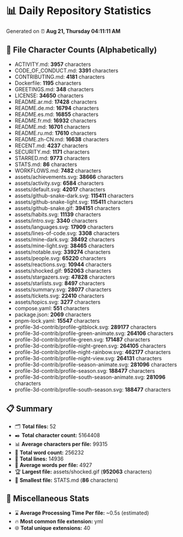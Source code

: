 # 📊 Daily Repository Statistics
Generated on ⏰ **Aug 21, Thursday 04:11:11 AM**

## 📂 File Character Counts (Alphabetically)
- ACTIVITY.md: **3957** characters
- CODE_OF_CONDUCT.md: **3391** characters
- CONTRIBUTING.md: **4181** characters
- Dockerfile: **1195** characters
- GREETINGS.md: **348** characters
- LICENSE: **34650** characters
- README.ar.md: **17428** characters
- README.de.md: **16794** characters
- README.es.md: **16855** characters
- README.fr.md: **16932** characters
- README.md: **16701** characters
- README.ru.md: **17610** characters
- README.zh-CN.md: **16638** characters
- RECENT.md: **4237** characters
- SECURITY.md: **1171** characters
- STARRED.md: **9773** characters
- STATS.md: **86** characters
- WORKFLOWS.md: **7482** characters
- assets/achievements.svg: **38666** characters
- assets/activity.svg: **6584** characters
- assets/default.svg: **42017** characters
- assets/github-snake-dark.svg: **115411** characters
- assets/github-snake-light.svg: **115411** characters
- assets/github-snake.gif: **394151** characters
- assets/habits.svg: **11139** characters
- assets/intro.svg: **3340** characters
- assets/languages.svg: **17909** characters
- assets/lines-of-code.svg: **3308** characters
- assets/mine-dark.svg: **38492** characters
- assets/mine-light.svg: **38465** characters
- assets/notable.svg: **339274** characters
- assets/people.svg: **65220** characters
- assets/reactions.svg: **10944** characters
- assets/shocked.gif: **952063** characters
- assets/stargazers.svg: **47828** characters
- assets/starlists.svg: **8497** characters
- assets/summary.svg: **28077** characters
- assets/tickets.svg: **22410** characters
- assets/topics.svg: **3277** characters
- compose.yaml: **551** characters
- package.json: **2069** characters
- pnpm-lock.yaml: **15547** characters
- profile-3d-contrib/profile-gitblock.svg: **289177** characters
- profile-3d-contrib/profile-green-animate.svg: **264106** characters
- profile-3d-contrib/profile-green.svg: **171487** characters
- profile-3d-contrib/profile-night-green.svg: **264105** characters
- profile-3d-contrib/profile-night-rainbow.svg: **462177** characters
- profile-3d-contrib/profile-night-view.svg: **264131** characters
- profile-3d-contrib/profile-season-animate.svg: **281096** characters
- profile-3d-contrib/profile-season.svg: **188477** characters
- profile-3d-contrib/profile-south-season-animate.svg: **281096** characters
- profile-3d-contrib/profile-south-season.svg: **188477** characters

## 📋 Summary
- 🗂️ **Total files:** 52
- ✒️ **Total character count:** 5164408
- 📊 **Average characters per file:** 99315
- 📝 **Total word count:** 256232
- 🧾 **Total lines:** 14936
- 📐 **Average words per file:** 4927
- 🏆 **Largest file:** assets/shocked.gif (**952063** characters)
- 🥉 **Smallest file:** STATS.md (**86** characters)

## 🌟 Miscellaneous Stats
- ⌛ **Average Processing Time Per file:** ~0.5s (estimated)
- 🔥 **Most common file extension:** yml
- 🌐 **Total unique extensions:** 40
